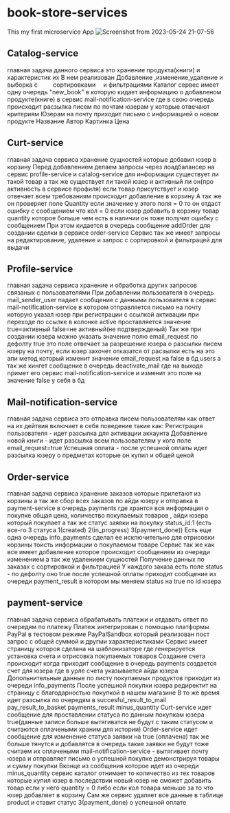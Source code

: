 # book-store-services
This my first microservice App
![Screenshot from 2023-05-24 21-07-56](https://github.com/igor21211/book-store-services/assets/86198126/740d1465-6072-4abd-a2c8-d142ef2b775d)

## Catalog-service 
главная задача данного сервиса это хранение продукта(книги) и характеристик их
В нем реализован Добавление ,изменение,удаление  и выборка с     сортировками  и фильтрациями
Каталог сервес имеет одну очередь "new_book" в которую кидает информацию о добавленом продукте(книге) в сервис mail-notification-service где в свою очередь происходит расзылка писем по почтам юзерам у которые отвечают критериям
Юзерам на почту приходит письмо с информацией о новом продукте
Название
Автор
Картинка
Цена

## Curt-service  
главная задача сервиса хранение сущностей которые добавил юзер в корзину
Перед добавлением делаем запросы через лоадбалансер на сервис profile-service и catalog-service для информации существует ли такой товар а так же существует ли такой юзер и активный ли он(про активность в сервисе профиля) если товар 
присутствует и юзер отвечает всем требованиям происходит добавление в корзину
А так же он проверяет поле Quantity если значение у этого поля = 0 то он отдаст ошибку с сообщением что кол = 0 если юзер добавить в корзину товар quantity которое больше чем есть в наличии он тоже получит ошибку с сообщением
При этом кидается в очередь сообщение addOrder для создании сделки в сервисе order-service
Сервис так же имеет запросы на редактирование, удаление и запрос с сортировкой и фильтрацей для выдачи

## Profile-service 
главная задача сервиса хранение и обработка других запросов связаных с пользователями
При добавлении пользователя в очередь mail_sender_user падает сообщение с данными пользователя в сервис mail-notification-service в котором отправляется письмо на почту которую указал юзер при регистрации с ссылкой 
активации при переходе по ссылке в колонке active проставляется значение true=активный false=не активный(не подтвержденый)
Так же при создании юзера можно указать значение полю email_request по дефолту true это поле отвечает за разрешение юзера о разсылки писем юзеру на почту, если юзер захочет отказатся от расзылки есть на это апи метод который изменит значение 
email_request на  false в бд users а так же кингет сообщение в очередь deactivate_mail где на выходе примет его сервис mail-notification-service и изменит это поле на значение false у себя в бд

## Mail-notification-service 
главная задача сервиса это отправка писем пользователям как ответ на их дейтвия включает в себя поведение такие как:
Регистрация пользователя  - идет разсылка для активации аккаунта
Добавление новой книги  - идет разсылка всем пользователям у кого поле email_request=true
Успешная оплата - после успешной оплаты идет разсылка юзеру о предметах  которые он купил и общей ценой

## Order-service 
главная задача сервиса хранение заказов которые прилетают из корзины а так же сбор всех заказов по айди юзеру и отправка в payment-service в очередь payments где хрантся вся информация о покупке общая цена, 
количество покупаемых товаров , айди юзера который покупает а так же статус заявки на покупку
status_id:1  (есть все-го 3 статуса 1(created) 2(in_progress) 3(payment_done))
Есть еще одна очередь info_payments сделал ее исключительно для отрисовки корзины тоисть информации о покупаемом товаре
Сервис так же как все имеет добавление которое происходит сообщением из очереди изменением а так же удалением сущностей
Получение данных по заказах с сортировкой и фильтрацией
У каждого заказа есть поле status - по дефолту оно true после успешной оплаты приходит сообщение из очереди payment_result в котором мы меняем status на true по id юзера

##  payment-service 
главная задача сервиса обрабатывать платежи и отдавать ответ по очередям по платежу
Платеж интегрирован с помощью платформы PayPal в тестовом режиме PayPalSandbox который реализован пост запрос с общей суммой и другми характеристиками
Сервис имеет страницу котороя сделана на шаблонизаторе где генерируется установка счета и отрисовка покупаемых товаров
Создание счета происходит когда приходит сообщение в очередь payments создается счет для юзера где в урле счета указывается айди юзера
Допольнительные данные по листу покупаемых продуктов приходит из очереди info_payments
После успешной покупки юзера редиректит на страницу с благодарностью покупкой в нашем магазине
В то же время идет разсылка по очередям в succesful_result_to_mail pay_result_to_basket payments_result minus_quantity
Curt-service идет сообщение для проставлении статуса по данным покупкам юзера true(данные записи больше вытягиватся не будут с таким статусом и считаются оплачеными храним для истории)
Order-service идет сообщение для изменение статуса заявки на true (оплачена) так же больше тянутся и добавлятся в очередь такие заявки не будут тоже считаем их оплачеными
mail-notification-service - вытягивает почту юзера и отправляет письмо о успешной покупке демонстрируя товары и сумму покупки
Вконце из сообщения которое идет из очереди minus_quantity сервис каталог отнимает то количество из тех товаров которые купил юзер в последствии новый юзер не сможет добавить товар если у него quantity = 0 либо если кол товара меньше за то что юзер добавляет в корзину
Сам же сервис удаляет все данные в таблице product и ставит статус 3(payment_done) о успешной оплате
